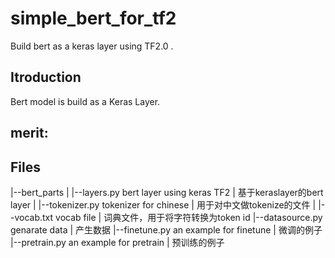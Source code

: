 # simple_bert_for_tf2
Build bert as a keras layer using TF2.0 .

## Itroduction
Bert model is build as a Keras Layer.

merit:
-


## Files
|--bert_parts
|    |--layers.py       bert layer using keras TF2 | 基于keraslayer的bert layer
|    |--tokenizer.py    tokenizer for chinese      | 用于对中文做tokenize的文件
|    |--vocab.txt       vocab file                 | 词典文件，用于将字符转换为token id
|--datasource.py        genarate data              | 产生数据
|--finetune.py          an example for finetune    | 微调的例子
|--pretrain.py          an example for pretrain    | 预训练的例子


